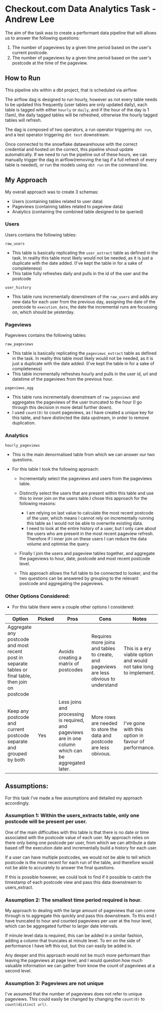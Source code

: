 # Checkout.com Data Analytics Task - Andrew Lee

The aim of the task was to create a performant data pipeline that will allows us to answer the following questions:

1. The number of pageviews by a given time period based on the user's current postcode.
2. The number of pageviews by a given time period based on the user's postcode at the time of the pageview.

## How to Run

This pipeline sits within a dbt project, that is scheduled via airflow.

The airflow dag is designed to run hourly, however as not every table needs to be updated this frequently (user tables are only updated daily), each table is tagged with either `hourly` or `daily`, and if the hour of the day is 1 (1am), the daily tagged tables will be refreshed, otherwise the hourly tagged tables will refresh.

The dag is composed of two operators, a run operator triggering `dbt run`, and a test operator triggering `dbt test` downstream.

Once connected to the snowflake datawarehouse with the correct credential and hosted on the correct, this pipeline shoud update automatically. If we need to run the pipeline out of these hours, we can manually trigger the dag in airflow(removing the tag if a full refresh of every table is needed), or run the models using `dbt run` on the command line.

## My Approach

My overall approach was to create 3 schemas:

- Users (containing tables related to user data)
- Pageviews (containing tables related to pageview data)
- Analytics (containing the combined table designed to be queried)

### Users

Users contains the following tables:

`raw_users`

- This table is basically replicating the `user_extract` table as defined in the task. In reality this table most likely would not be needed, as it is just a duplicate with the date added. (I've kept the table in for a sake of completeness)
- This table fully refreshes daily and pulls in the id of the user and the postcode

`user_history`

- This table runs incrementally downstream of the `raw_users` and adds any new data for each user from the previous day, assigning the date of the postcode to `execution_date`, the date the incremental runs are focussing on, which should be yesterday.

### Pageviews

Pageviews contains the following tables:

`raw_pageviews`

- This table is basically replicating the `pageviews_extract` table as defined in the task. In reality this table most likely would not be needed, as it is just a duplicate with the date added. (I've kept the table in for a sake of completeness)
- This table incrementally refreshes hourly and pulls in the user id, url and datetime of the pageviews from the previous hour.

`pageviews_agg`

- This table runs incrementally downstream of `raw_pageviews` and aggregates the pageviews of the user truncated to the hour (I go through this decision in more detail further down).
- I used `count(0)` to count pageviews, as I have created a unique key for this table, and have distincted the data upstream, in order to remove duplication.

### Analytics

`hourly_pageviews`

- This is the main denormalised table from which we can answer our two questions.
- For this table I took the following approach:

  - Incrementally select the pageviews and users from the pageviews table.

  - Distinctly select the users that are present within this table and use this to inner join on the users table.I chose this approach for the following reasons:

    - I am relying on last value to calculate the most recent postcode of the user, which means I cannot rely on incrementally running this table as I would not be able to overwrite existing data.
    - I need to look at the entire history of a user, but I only care about the users who are present in the most recent pageview refresh. Therefore if I inner join on these users I can reduce the data volume and optimise the query.

  - Finally I join the users and pageview tables together, and aggregate the pageviews to hour, date, postcode and most recent postcode level.
  - This approach allows the full table to be connected to looker, and the two questions can be answered by grouping to the relevant postcode and aggregating the pageviews.

### Other Options Considered:

- For this table there were a couple other options I considered:

| Option                                                                                               | Picked | Pros                                                                                                  | Cons                                                                                   | Notes                                                             |
| ---------------------------------------------------------------------------------------------------- | ------ | ----------------------------------------------------------------------------------------------------- | -------------------------------------------------------------------------------------- | ----------------------------------------------------------------- |
| Aggregate any postcode and most recent post in separate tables or final table, then join on postcode |        | Avoids creating a matrix of postcodes                                                                 | Requires more joins and tables to create, and pageviews are less obvious to understand | This is a ery viable option and would not take long to implement. |
| Keep any postcode and current postcode separate and grouped by both                                  | Yes    | Less joins and processing is required, and pageviews are in one column which can be aggregated later. | More rows are needed to store the data and postcode are less obivous.                  | I've gone with this option in favour of performance.              |

## Assumptions:

For this task I've made a few assumptions and detailed my approach accordingly.

### Assumption 1: Within the users_extracts table, only one postcode will be present per user.

One of the main difficulties with this table is that there is no date or time associated with the postcode value of each user. My approach relies on there only being one postcode per user, from which we can attribute a date based off the execution date and incrementally build a history for each user.

If a user can have multiple postcodes, we would not be able to tell which postcode is the most recent for each run of the table, and therefore would not be able to accurately to answer the final questions.

If this is possible however, we could look to find if it possible to catch the timestamp of each postcode view and pass this data downstream to users_extract.

### Assumption 2: The smallest time period required is hour.

My approach to dealing with the large amount of pageviews that can come through is to aggregate this quickly and pass this downstream. To this end I have truncated to hour and counted pageviews per user at the hour level, which can be aggregated further to larger date intervals.

If minute level data is required, this can be added in a similar fashion, adding a column that truncates at minute level. To err on the side of performance I have left this out, but this can easily be added in.

Any deeper and this approach would not be much more performant than leaving the pageviews at page level, and I would question how much valuable information we can gather from know the count of pageviews at a second level.

### Assumption 3: Pageviews are not unique

I've assumed that the number of pageviews does not refer to unique pageviews. This could easily be changed by changing the `count(0)` to `count(distinct url)`.
